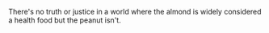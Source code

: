 There's no truth or justice in a world where the almond is widely considered a health food but the peanut isn't.


